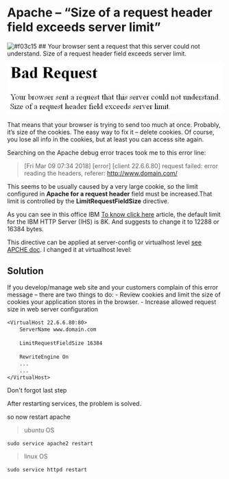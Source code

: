 # Apache – “Size of a request header field exceeds server limit”

![#f03c15](https://placehold.it/15/f03c15/000000?text=+) ## Your browser sent a request that this server could not understand. Size of a request header field exceeds server limit.

![alt text](Apache-Size-of-a-request-header-field-exceeds-server-limit.jpg)

That means that your browser is trying to send too much at once. Probably, it’s size of the cookies. The easy way to fix it – delete cookies. Of course, you lose all info in the cookies, but at least you can access site again.

Searching on the Apache debug error traces took me to this error line:

>[Fri Mar 09 07:34 2018] [error] [client 22.6.6.80] request failed: error reading the headers, referer: http://www.domain.com/

This seems to be usually caused by a very large cookie, so the limit configured in **Apache for a request header** field must be increased.That limit is controlled by the **LimitRequestFieldSize** directive.

As you can see in this office IBM [To know click here](http://www-01.ibm.com/support/docview.wss?uid=swg21384722) article, the default limit for the IBM HTTP Server (IHS) is 8K. And suggests to change it to 12288 or 16384 bytes.

This directive can be applied at server-config or virtualhost level [see APCHE doc](http://httpd.apache.org/docs/2.2/mod/core.html#limitrequestfieldsize). I changed it at virtualhost level:

## **Solution**

If you develop/manage web site and your customers complain of this error message – there are two things to do:
	- Review cookies and limit the size of cookies your application stores in the browser.
	- Increase allowed request size in web server configuration

```
<VirtualHost 22.6.6.80:80>
	ServerName www.domain.com
	
	LimitRequestFieldSize 16384
	
	RewriteEngine On
	...
	...
</VirtualHost>
```

Don't forgot last step

After restarting services, the problem is solved. 

so now restart apache

>ubuntu OS
```
sudo service apache2 restart
```
>linux OS
```
sudo service httpd restart
```